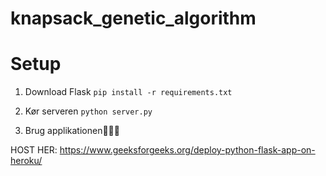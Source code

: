 # knapsack_genetic_algorithm

# Setup
1. Download Flask
```pip install -r requirements.txt```

2. Kør serveren
```python server.py```

3. Brug applikationen🎉🎉🎉


HOST HER:
https://www.geeksforgeeks.org/deploy-python-flask-app-on-heroku/